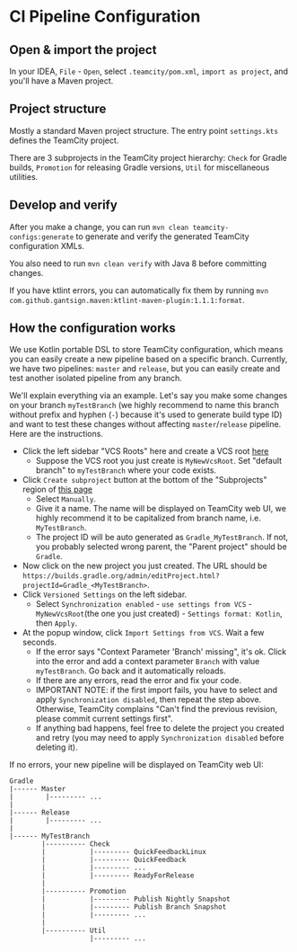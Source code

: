 # CI Pipeline Configuration

## Open & import the project

In your IDEA, `File` - `Open`, select `.teamcity/pom.xml`, `import as project`, and you'll have a Maven project.

## Project structure

Mostly a standard Maven project structure. The entry point `settings.kts` defines the TeamCity project.

There are 3 subprojects in the TeamCity project hierarchy: `Check` for Gradle builds, `Promotion` for releasing Gradle versions, `Util` for miscellaneous utilities.

## Develop and verify

After you make a change, you can run `mvn clean teamcity-configs:generate` to generate and verify the generated TeamCity configuration XMLs.

You also need to run `mvn clean verify` with Java 8 before committing changes.

If you have ktlint errors, you can automatically fix them by running `mvn com.github.gantsign.maven:ktlint-maven-plugin:1.1.1:format`.

## How the configuration works

We use Kotlin portable DSL to store TeamCity configuration, which means you can easily create a new pipeline
based on a specific branch. Currently, we have two pipelines: `master` and `release`, but you can easily create
and test another isolated pipeline from any branch. 

We'll explain everything via an example. Let's say you make some changes on your branch `myTestBranch`
(we highly recommend to name this branch without prefix and hyphen (`-`) because it's used to generate build type ID) and want to
test these changes without affecting `master`/`release` pipeline. Here are the instructions.

- Click the left sidebar "VCS Roots" here and create a VCS root [here](https://builds.gradle.org/admin/editProject.html?projectId=Gradle&cameFromUrl=%2Fproject.html%3FprojectId%3DGradle%26tab%3DprojectOverview%26branch_Gradle_Master_Check%3Dmaster)
  - Suppose the VCS root you just create is `MyNewVcsRoot`. Set "default branch" to `myTestBranch` where your code exists.
- Click `Create subproject` button at the bottom of the "Subprojects" region of [this page](https://builds.gradle.org/admin/editProject.html?projectId=Gradle&tab=projectGeneralTab)
  - Select `Manually`.
  - Give it a name. The name will be displayed on TeamCity web UI, we highly recommend it to be capitalized from branch name, i.e. `MyTestBranch`.
  - The project ID will be auto generated as `Gradle_MyTestBranch`. If not, you probably selected wrong parent, the "Parent project" should be `Gradle`.
- Now click on the new project you just created. The URL should be `https://builds.gradle.org/admin/editProject.html?projectId=Gradle_<MyTestBranch>`.
- Click `Versioned Settings` on the left sidebar.
  - Select `Synchronization enabled` - `use settings from VCS` - `MyNewVcsRoot`(the one you just created) - `Settings format: Kotlin`, then `Apply`.
- At the popup window, click `Import Settings from VCS`. Wait a few seconds. 
  - If the error says "Context Parameter 'Branch' missing", it's ok. Click into the error and add a context parameter `Branch` with value `myTestBranch`. Go back and it automatically reloads.
  - If there are any errors, read the error and fix your code.
  - IMPORTANT NOTE: if the first import fails, you have to select and apply `Synchronization disabled`, then repeat the step above.
    Otherwise, TeamCity complains "Can't find the previous revision, please commit current settings first".
  - If anything bad happens, feel free to delete the project you created and retry (you may need to apply `Synchronization disabled` before deleting it).  
    
If no errors, your new pipeline will be displayed on TeamCity web UI:

```
Gradle
|------ Master
|        |--------- ...
|
|------ Release
|        |--------- ...
|                
|------ MyTestBranch
        |---------- Check
        |           |--------- QuickFeedbackLinux
        |           |--------- QuickFeedback
        |           |--------- ...
        |           |--------- ReadyForRelease
        |
        |---------- Promotion
        |           |--------- Publish Nightly Snapshot
        |           |--------- Publish Branch Snapshot
        |           |--------- ...
        |
        |---------- Util
                    |--------- ...
```

